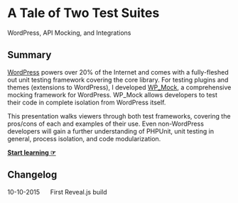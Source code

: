 A Tale of Two Test Suites
=========================

WordPress, API Mocking, and Integrations

Summary
-------

[WordPress](https://wordpress.org) powers over 20% of the Internet and comes with a fully-fleshed out unit testing framework covering the core library. For testing plugins and themes (extensions to WordPress), I developed [WP_Mock](https://github.com/10up/wp_mock), a comprehensive mocking framework for WordPress. WP_Mock allows developers to test their code in complete isolation from WordPress itself.

This presentation walks viewers through both test frameworks, covering the pros/cons of each and examples of their use. Even non-WordPress developers will gain a further understanding of PHPUnit, unit testing in general, process isolation, and code modularization.


**[Start learning ☞](https://ericmann.github.io/two-test-suites)**

Changelog
---------

10-10-2015&nbsp;&nbsp;&nbsp;&nbsp;&nbsp;&nbsp;First Reveal.js build